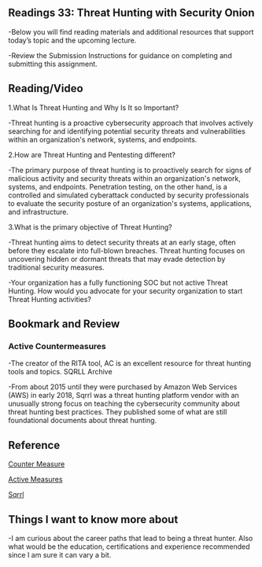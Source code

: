 ## Readings 33: Threat Hunting with Security Onion

-Below you will find reading materials and additional resources that support today’s topic and the upcoming lecture.

-Review the Submission Instructions for guidance on completing and submitting this assignment.

## Reading/Video

1.What Is Threat Hunting and Why Is It so Important? 

-Threat hunting is a proactive cybersecurity approach that involves actively searching for and identifying potential security threats and vulnerabilities within an organization's network, systems, and endpoints.

2.How are Threat Hunting and Pentesting different?

-The primary purpose of threat hunting is to proactively search for signs of malicious activity and security threats within an organization's network, systems, and endpoints. Penetration testing, on the other hand, is a controlled and simulated cyberattack conducted by security professionals to evaluate the security posture of an organization's systems, applications, and infrastructure. 

3.What is the primary objective of Threat Hunting?

-Threat hunting aims to detect security threats at an early stage, often before they escalate into full-blown breaches. Threat hunting focuses on uncovering hidden or dormant threats that may evade detection by traditional security measures. 


-Your organization has a fully functioning SOC but not active Threat Hunting. How would you advocate for your security organization to start Threat Hunting activities?

## Bookmark and Review

### Active Countermeasures

-The creator of the RITA tool, AC is an excellent resource for threat hunting tools and topics.
SQRLL Archive

-From about 2015 until they were purchased by Amazon Web Services (AWS) in early 2018, Sqrrl was a threat hunting platform vendor with an unusually strong focus on teaching the cybersecurity community about threat hunting best practices. They published some of what are still foundational documents about threat hunting.

## Reference

[Counter Measure](https://www.activecountermeasures.com/what-is-threat-hunting-and-why-is-it-so-important-video-blog/)

[Active Measures](https://www.activecountermeasures.com/)

[Sqrrl](https://www.threathunting.net/sqrrl-archive)

## Things I want to know more about

-I am curious about the career paths that lead to being a threat hunter. Also what would be the education, certifications and experience recommended since I am sure it can vary a bit.
